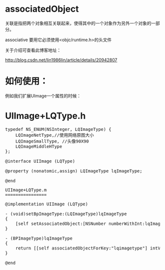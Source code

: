 associatedObject
================

关联是指把两个对象相互关联起来，使得其中的一个对象作为另外一个对象的一部分。

associative 要用它必须使用<objc/runtime.h>的头文件

关于介绍可查看此博客地址：

http://blog.csdn.net/lin1986lin/article/details/20942807

如何使用：
================

例如我们扩展UImage一个属性的时候：

UIImage+LQType.h
================
<pre>
typedef NS_ENUM(NSInteger, LQImageType) {
    LQImageNetType,//使用网络原图大小
    LQImageSmallType, //头像90X90
    LQImageMiddleHType 
};

@interface UIImage (LQType)

@property (nonatomic,assign) LQImageType lqImageType;

@end
<pre>
UIImage+LQType.m
================ 
<pre>
@implementation UIImage (LQType)

- (void)setBpImageType:(LQImageType)lqImageType
{
    [self setAssociatedObject:[NSNumber numberWithInt:lqImageType] forKey:"lqimagetype"];
}

- (BPImageType)lqImageType
{
    return [[self associatedObjectForKey:"lqimagetype"] intValue];
}

@end
<pre>
